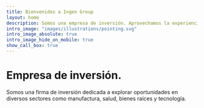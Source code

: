 ```yaml
---
title: Bienvenidos a Ingen Group
layout: home
description: Somos una empresa de inversión. Aprovechamos la experiencia y el conocimiento de nuestro equipo para trabajar en cada inversión mientras aplicamos nuestra experiencia sectorial y transaccional para crear el mejor valor para nuestra empresa de inversión.
intro_image: "images/illustrations/pointing.svg"
intro_image_absolute: true
intro_image_hide_on_mobile: true
show_call_box: true
---
```


# Empresa de inversión.

Somos una firma de inversión dedicada a explorar oportunidades en diversos sectores como manufactura, salud, bienes raíces y tecnología.